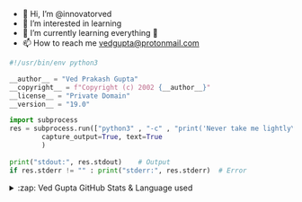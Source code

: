 - 👋 Hi, I’m @innovatorved
- 👀 I’m interested in learning
- 🌱 I’m currently learning everything 🤣
- 📫 How to reach me vedgupta@protonmail.com

```python
#!/usr/bin/env python3

__author__ = "Ved Prakash Gupta"
__copyright__ = f"Copyright (c) 2002 {__author__}"
__license__ = "Private Domain"
__version__ = "19.0"

import subprocess
res = subprocess.run(["python3" , "-c" , "print('Never take me lightly\nI am Coming')"],
		capture_output=True, text=True
		)
        
print("stdout:", res.stdout)	# Output
if res.stderr != "" : print("stderr:", res.stderr)	# Error

```
<details>
  <summary>:zap: Ved Gupta GitHub Stats & Language used</summary>
  <br>
  <img align="left" alt="innovatorved GitHub Stats" src="https://github-readme-stats.vercel.app/api?username=innovatorved&show_icons=true&theme=cobalt&hide_border=true" />
  <img align="right" alt="innovatorved" src="https://github-readme-stats.vercel.app/api/top-langs/?username=innovatorved&layout=compact&theme=cobalt&hide_border=true" />
</details>
<br>
